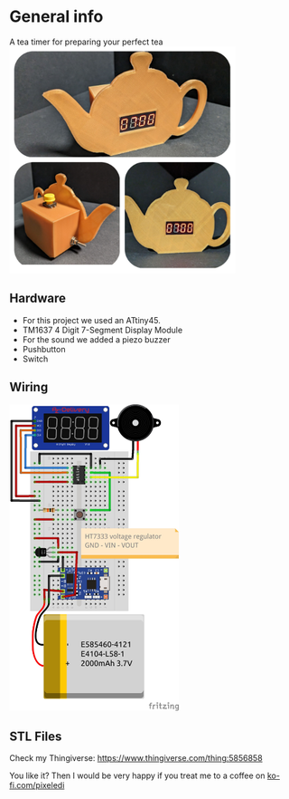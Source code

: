 # General info

A tea timer for preparing your perfect tea   
<img src="https://github.com/pixelEDI/teaclock/blob/8353ea8434944ba63061e76e441f0206d0352ffc/teaclock.jpg" width="400">

## Hardware
- For this project we used an ATtiny45.
- TM1637 4 Digit 7-Segment Display Module
- For the sound we added a piezo buzzer
- Pushbutton
- Switch

## Wiring
<img src="https://github.com/pixelEDI/teaclock/blob/ad565b6cde4ed5b357ad0c128c58764fa9edeaa3/wiring.jpg" width="300">

## STL Files
Check my Thingiverse: https://www.thingiverse.com/thing:5856858

You like it? Then I would be very happy if you treat me to a coffee on [ko-fi.com/pixeledi](https://www.ko-fi.com/pixeledi)
